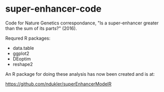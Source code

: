 # super-enhancer-code
Code for Nature Genetics correspondance, "Is a super-enhancer greater than the sum of its parts?" (2016). 

Requred R packages:
* data.table
* ggplot2
* DEoptim
* reshape2

An R package for doing these analysis has now been created and is at:

https://github.com/ndukler/superEnhancerModelR
